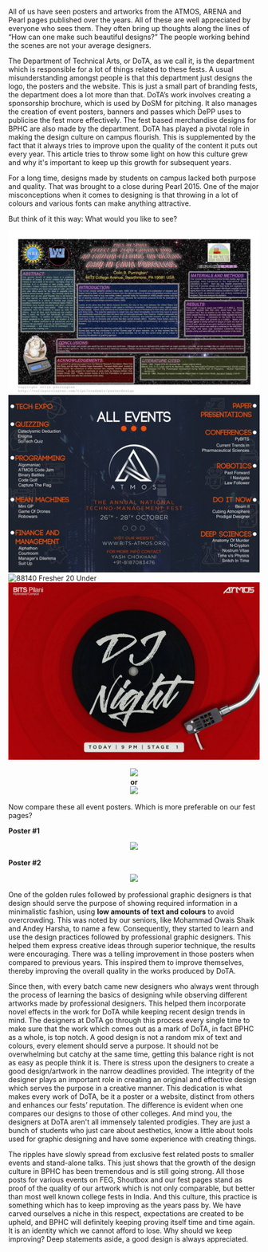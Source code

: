 <!-- TITLE: Design, well-done.-->
<!-- SUBTITLE: A talk with Tushar Kanth, Secretary of Design Club, BPHC (2017-18) on poster design and more. -->

All of us have seen posters and artworks from the ATMOS, ARENA and Pearl pages published over the years. All of these are well appreciated by everyone who sees them. They often bring up thoughts along the lines of “How can one make such beautiful designs?” The people working behind the scenes are not your average designers.
 
The Department of Technical Arts, or DoTA, as we call it, is the department which is responsible for a lot of things related to these fests. A usual misunderstanding amongst people is that this department just designs the logo, the posters and the website. This is just a small part of branding fests, the department does a lot more than that. DoTA’s work involves creating a sponsorship brochure, which is used by DoSM for pitching. It also manages the creation of event posters, banners and passes which DePP uses to publicise the fest more effectively. The fest based merchandise designs for BPHC are also made by the department. DoTA has played a pivotal role in making the design culture on campus flourish. This is supplemented by the fact that it always tries to improve upon the quality of the content it puts out every year. This article tries to throw some light on how this culture grew and why it's important to keep up this growth for subsequent years.

For a long time, designs made by students on campus lacked both purpose and quality. That was brought to a close during Pearl 2015. One of the major misconceptions when it comes to designing is that throwing in a lot of colours and various fonts can make anything attractive.

But think of it this way: What would you like to see? 


![88140 Fresher 20 Under](/uploads/news/alleventbad.jpg)
![88140 Fresher 20 Under](/uploads/news/alleventgood.jpg)
![88140 Fresher 20 Under](/uploads/news/djnitebad.jpg)
![88140 Fresher 20 Under](/uploads/news/djnitegood.jpg)

<center>
<img src="https://lh4.googleusercontent.com/lvY67KEBlsR697vxkIYLs8U0F-hDpjYPRi_aYeDgFaaB_a2Xe1P36VSI3VsMxW35MwFuuJ5dlkJlwFDMQWt0JqhrQtCOLuLdSzkxTyHOvxH2Hjjp_-Y=w773" width = 300px>
</center>

<center>
<b>or</b> 
</center>

<center>
<img src="https://lh5.googleusercontent.com/JqZri78WJKQw3YODZXDSk_k7atIBaaHrAtbOgGoDNZmG39dgSFHfXRSmzHuCnK1uy-2YauG7R3C-bmCLuAHpXkqhvWYdEZ2gkK5Ype94Z1xonpdgbr0=w371" width= 300px>
</center>

Now compare these all event posters. Which is more preferable on our fest pages? 

**Poster #1**

<center>
<img src="https://lh5.googleusercontent.com/0ECD8HaLGfwr6U5nn1vh12HelscUGVTcf_qYMRZkmcOuhVX-XW0cF2hXUH42rzsyrFDaZrPrdxYIwO_pEICAnk6YMnv4HI0dA2_kbpsPTSSx8QxluxIC=w572" width=300px>
</center>

**Poster #2**

<center>
<img src="https://lh6.googleusercontent.com/SRmtH8-zAY7ir9luhBAbLL-CVKEUTCgdrvi42o2K4gQi6t1gn9nZs08Z6a2Dw8LVk81y5wcAPhpngjhAd-KzUCT1BrOikFDCVDd0NfnHZBY-bc0HSs_u=w572" width=300px>
</center>

One of the golden rules followed by professional graphic designers is that design should serve the purpose of showing required information in a minimalistic fashion, using **low amounts of text and colours** to avoid overcrowding. This was noted by our seniors, like Mohammad Owais Shaik and Andey Harsha, to name a few. Consequently, they started to learn and use the design practices followed by professional graphic designers.  This helped them express creative ideas through superior technique, the results were encouraging. There was a telling improvement in those posters when compared to previous years. This inspired them to improve themselves, thereby improving the overall quality in the works produced by DoTA.

Since then, with every batch came new designers who always went through the process of learning the basics of designing while observing different artworks made by professional designers. This helped them incorporate novel effects in the work for DoTA while keeping recent design trends in mind. The designers at DoTA go through this process every single time to make sure that the work which comes out as a mark of DoTA, in fact BPHC as a whole, is top notch.  A good design is not a random mix of text and colours, every element should serve a purpose. It should not be overwhelming but catchy at the same time, getting this balance right is not as easy as people think it is. There is stress upon the designers to create a good design/artwork in the narrow deadlines provided. The integrity of the designer plays an important role in creating an original and effective design which serves the purpose in a creative manner. This dedication is what makes every work of DoTA, be it a poster or a website, distinct from others and enhances our fests’ reputation. The difference is evident when one compares our designs to those of other colleges. And mind you, the designers at DoTA aren't all immensely talented prodigies. They are just a bunch of students who just care about aesthetics, know a little about tools used for graphic designing and have some experience with creating things.

The ripples have slowly spread from exclusive fest related posts to smaller events and stand-alone talks. This just shows that the growth of the design culture in BPHC has been tremendous and is still going strong. All those posts for various events on FEG, Shoutbox and our fest pages stand as proof of the quality of our artwork which is not only comparable, but better than most well known college fests in India. And this culture, this practice is something which has to keep improving as the years pass by. We have carved ourselves a niche in this respect, expectations are created to be upheld, and BPHC will definitely keeping proving itself time and time again. It is an identity which we cannot afford to lose. Why should we keep improving? Deep statements aside, a good design is always appreciated. 